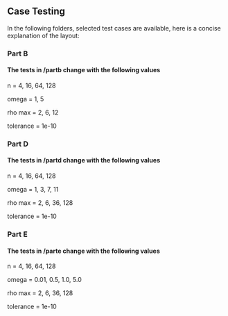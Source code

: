 ## Case Testing

In the following folders, selected test cases are available, here is a concise explanation of the layout:


### Part B
#### The tests in /partb change with the following values

n = 4, 16, 64, 128

omega  = 1, 5

rho max = 2, 6, 12

tolerance = 1e-10

### Part D
#### The tests in /partd change with the following values

n = 4, 16, 64, 128

omega  = 1, 3, 7, 11

rho max = 2, 6, 36, 128

tolerance = 1e-10


### Part E
#### The tests in /parte change with the following values

n = 4, 16, 64, 128

omega  = 0.01, 0.5, 1.0, 5.0

rho max = 2, 6, 36, 128

tolerance = 1e-10

